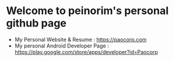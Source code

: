 # Welcome to peinorim's personal github page

* My Personal Website & Resume : https://paocorp.com
* My personal Android Developer Page : https://play.google.com/store/apps/developer?id=Paocorp
